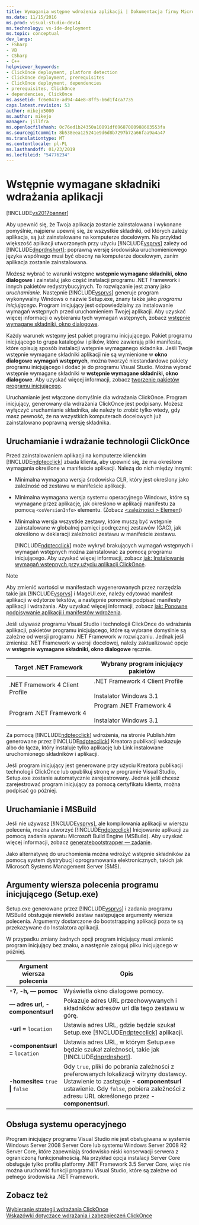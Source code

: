 ```yaml
---
title: Wymagania wstępne wdrożenia aplikacji | Dokumentacja firmy Microsoft
ms.date: 11/15/2016
ms.prod: visual-studio-dev14
ms.technology: vs-ide-deployment
ms.topic: conceptual
dev_langs:
- FSharp
- VB
- CSharp
- C++
helpviewer_keywords:
- ClickOnce deployment, platform detection
- ClickOnce deployment, prerequisites
- ClickOnce deployment, dependencies
- prerequisites, ClickOnce
- dependencies, ClickOnce
ms.assetid: fc6e047e-ad94-44e8-8ff5-b6d1f4ca7735
caps.latest.revision: 53
author: mikejo5000
ms.author: mikejo
manager: jillfra
ms.openlocfilehash: 0c76ed1b24350a10891df69687080988603553fa
ms.sourcegitcommit: 8b538eea125241e9d6d8b7297b72a66faa9a4a47
ms.translationtype: MT
ms.contentlocale: pl-PL
ms.lasthandoff: 01/23/2019
ms.locfileid: "54776234"
---
```

# <a name="application-deployment-prerequisites"></a>Wstępnie wymagane składniki wdrażania aplikacji
[!INCLUDE[vs2017banner](../includes/vs2017banner.md)]

Aby upewnić się, że Twoja aplikacja zostanie zainstalowana i wykonane pomyślnie, najpierw upewnij się, że wszystkie składniki, od których zależy aplikacja, są już zainstalowane na komputerze docelowym. Na przykład większość aplikacji utworzonych przy użyciu [!INCLUDE[vsprvs](../includes/vsprvs-md.md)] zależy od [!INCLUDE[dnprdnshort](../includes/dnprdnshort-md.md)]; poprawną wersję środowiska uruchomieniowego języka wspólnego musi być obecny na komputerze docelowym, zanim aplikacja zostanie zainstalowana.  
  
 Możesz wybrać te warunki wstępne **wstępnie wymagane składniki, okno dialogowe** i zainstaluj jako część instalacji programu .NET Framework i innych pakietów redystrybucyjnych. To rozwiązanie jest znany jako *uruchamianie*. Następnie [!INCLUDE[vsprvs](../includes/vsprvs-md.md)] generuje program wykonywalny Windows o nazwie Setup.exe, znany także jako *programu inicjującego*. Program inicjujący jest odpowiedzialny za instalowanie wymagań wstępnych przed uruchomieniem Twojej aplikacji. Aby uzyskać więcej informacji o wybieraniu tych wymagań wstępnych, zobacz [wstępnie wymagane składniki, okno dialogowe](../ide/reference/prerequisites-dialog-box.md).  
  
 Każdy warunek wstępny jest pakiet programu inicjującego. Pakiet programu inicjującego to grupa katalogów i plików, które zawierają pliki manifestu, które opisują sposób instalacji wstępnie wymaganego składnika. Jeśli Twoje wstępnie wymagane składniki aplikacji nie są wymienione w **okno dialogowe wymagań wstępnych**, można tworzyć niestandardowe pakiety programu inicjującego i dodać je do programu Visual Studio. Można wybrać wstępnie wymagane składniki w **wstępnie wymagane składniki, okno dialogowe**. Aby uzyskać więcej informacji, zobacz [tworzenie pakietów programu inicjującego](../deployment/creating-bootstrapper-packages.md).  
  
 Uruchamianie jest włączone domyślnie dla wdrażania ClickOnce. Program inicjujący, generowany dla wdrażania ClickOnce jest podpisany. Możesz wyłączyć uruchamianie składnika, ale należy to zrobić tylko wtedy, gdy masz pewność, że na wszystkich komputerach docelowych już zainstalowano poprawną wersję składnika.  
  
## <a name="bootstrapping-and-clickonce-deployment"></a>Uruchamianie i wdrażanie technologii ClickOnce  
 Przed zainstalowaniem aplikacji na komputerze klienckim [!INCLUDE[ndptecclick](../includes/ndptecclick-md.md)] zbada klienta, aby upewnić się, że ma określone wymagania określone w manifeście aplikacji. Należą do nich między innymi:  
  
- Minimalna wymagana wersja środowiska CLR, który jest określony jako zależność od zestawu w manifeście aplikacji.  
  
- Minimalna wymagana wersja systemu operacyjnego Windows, które są wymagane przez aplikację, jak określono w aplikacji manifestu za pomocą `<osVersionInfo>` elementu. (Zobacz [ \<zależności > Element](../deployment/dependency-element-clickonce-application.md))  
  
- Minimalna wersja wszystkie zestawy, które muszą być wstępnie zainstalowane w globalnej pamięci podręcznej zestawów (GAC), jak określono w deklaracji zależności zestawu w manifeście zestawu.  
  
  [!INCLUDE[ndptecclick](../includes/ndptecclick-md.md)] może wykryć brakujących wymagań wstępnych i wymagań wstępnych można zainstalować za pomocą programu inicjującego. Aby uzyskać więcej informacji, zobacz [jak: Instalowanie wymagań wstępnych przy użyciu aplikacji ClickOnce](../deployment/how-to-install-prerequisites-with-a-clickonce-application.md).  
  
> [!NOTE]
>  Aby zmienić wartości w manifestach wygenerowanych przez narzędzia takie jak [!INCLUDE[vsprvs](../includes/vsprvs-md.md)] i MageUI.exe, należy edytować manifest aplikacji w edytorze tekstów, a następnie ponownie podpisać manifesty aplikacji i wdrażania. Aby uzyskać więcej informacji, zobacz [jak: Ponowne podpisywanie aplikacji i manifestów wdrożenia](../deployment/how-to-re-sign-application-and-deployment-manifests.md).  
  
 Jeśli używasz programu Visual Studio i technologii ClickOnce do wdrażania aplikacji, pakietów programu inicjującego, które są wybrane domyślnie są zależne od wersji programu .NET Framework w rozwiązaniu. Jednak jeśli zmienisz .NET Framework w wersji docelowej, należy zaktualizować opcje w **wstępnie wymagane składniki, okno dialogowe** ręcznie.  
  
|Target .NET Framework|Wybrany program inicjujący pakietów|  
|---------------------------|------------------------------------|  
|.NET Framework 4 Client Profile|.NET Framework 4 Client Profile<br /><br /> Instalator Windows 3.1|  
|Program .NET Framework 4|Program .NET Framework 4<br /><br /> Instalator Windows 3.1|  
  
 Za pomocą [!INCLUDE[ndptecclick](../includes/ndptecclick-md.md)] wdrożenia, na stronie Publish.htm generowane przez [!INCLUDE[ndptecclick](../includes/ndptecclick-md.md)] Kreatora publikacji wskazuje albo do łącza, który instaluje tylko aplikację lub Link instalowane uruchomionego składników i aplikacji.  
  
 Jeśli program inicjujący jest generowane przy użyciu Kreatora publikacji technologii ClickOnce lub opublikuj stronę w programie Visual Studio, Setup.exe zostanie automatycznie zarejestrowany. Jednak jeśli chcesz zarejestrować program inicjujący za pomocą certyfikatu klienta, można podpisać go później.  
  
## <a name="bootstrapping-and-msbuild"></a>Uruchamianie i MSBuild  
 Jeśli nie używasz [!INCLUDE[vsprvs](../includes/vsprvs-md.md)], ale kompilowania aplikacji w wierszu polecenia, można utworzyć [!INCLUDE[ndptecclick](../includes/ndptecclick-md.md)] Inicjowanie aplikacji za pomocą zadania aparatu Microsoft Build Engine (MSBuild). Aby uzyskać więcej informacji, zobacz [generatebootstrapper — zadanie](../msbuild/generatebootstrapper-task.md).  
  
 Jako alternatywę do uruchomienia można wdrożyć wstępnie składników za pomocą system dystrybucji oprogramowania elektronicznych, takich jak Microsoft Systems Management Server (SMS).  
  
## <a name="bootstrapper-setupexe-command-line-arguments"></a>Argumenty wiersza polecenia programu inicjującego (Setup.exe)  
 Setup.exe generowane przez [!INCLUDE[vsprvs](../includes/vsprvs-md.md)] i zadania programu MSBuild obsługuje niewielki zestaw następujące argumenty wiersza polecenia. Argumenty dostarczone do bootstrapping aplikacji poza te są przekazywane do Instalatora aplikacji.  
  
 W przypadku zmiany żadnych opcji program inicjujący musi zmienić program inicjujący bez znaku, a następnie zaloguj pliku inicjującego w później.  
  
|Argument wiersza polecenia|Opis|  
|---------------------------|-----------------|  
|**-?, -h, — pomoc**|Wyświetla okno dialogowe pomocy.|  
|**— adres url, - componentsurl**|Pokazuje adres URL przechowywanych i składników adresów url dla tego zestawu w górę.|  
|**-url =** `location`|Ustawia adres URL, gdzie będzie szukał Setup.exe [!INCLUDE[ndptecclick](../includes/ndptecclick-md.md)] aplikacji.|  
|**-componentsurl =** `location`|Ustawia adres URL, w którym Setup.exe będzie szukał zależności, takie jak [!INCLUDE[dnprdnshort](../includes/dnprdnshort-md.md)].|  
|**-homesite=** `true` **&#124;** `false`|Gdy `true`, pliki do pobrania zależności z preferowanych lokalizacji witryny dostawcy. Ustawienie to zastępuje **- componentsurl** ustawienie. Gdy `false`, pobiera zależności z adresu URL określonego przez **- componentsurl**.|  
  
## <a name="operating-system-support"></a>Obsługa systemu operacyjnego  
 Program inicjujący programu Visual Studio nie jest obsługiwana w systemie Windows Server 2008 Server Core lub systemu Windows Server 2008 R2 Server Core, które zapewniają środowisko niski konserwacji serwera z ograniczoną funkcjonalnością. Na przykład opcja instalacji Server Core obsługuje tylko profilu platformy .NET Framework 3.5 Server Core, więc nie można uruchomić funkcji programu Visual Studio, które są zależne od pełnego środowiska .NET Framework.  
  
## <a name="see-also"></a>Zobacz też  
 [Wybieranie strategii wdrażania ClickOnce](../deployment/choosing-a-clickonce-deployment-strategy.md)   
 [Wskazówki dotyczące wdrażania i zabezpieczeń ClickOnce](../deployment/clickonce-security-and-deployment.md)
